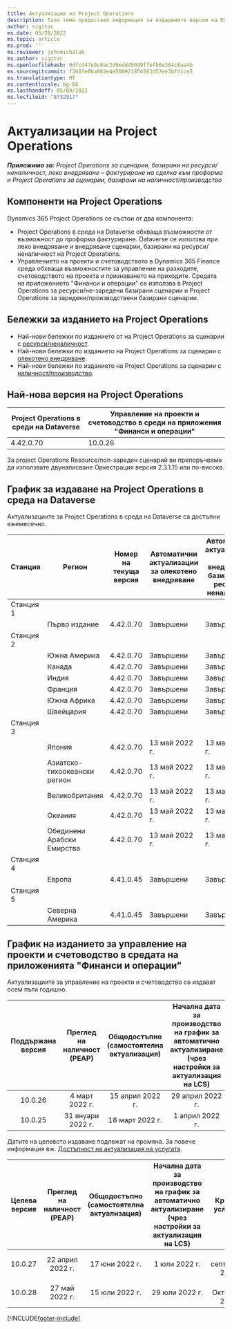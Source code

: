 ```yaml
---
title: Актуализации на Project Operations
description: Тази тема предоставя информация за издадените версии на Dynamics 365 Project Operations.
author: sigitac
ms.date: 03/28/2022
ms.topic: article
ms.prod: ''
ms.reviewer: johnmichalak
ms.author: sigitac
ms.openlocfilehash: 0dfcd47e0c8ac2d9edd45049ffefb6e364c8aa4b
ms.sourcegitcommit: f366fe0ba062e4e500921854563d57ee3bfd1ce5
ms.translationtype: HT
ms.contentlocale: bg-BG
ms.lasthandoff: 05/09/2022
ms.locfileid: "8732917"
---
```

# <a name="project-operations-updates"></a>Актуализации на Project Operations

_**Приложимо за:** Project Operations за сценарии, базирани на ресурси/неналичност, леко внедряване – фактуриране на сделка към проформа и Project Operations за сценарии, базирани на наличност/производство_



## <a name="project-operations-components"></a>Компоненти на Project Operations

Dynamics 365 Project Operations се състои от два компонента:

- Project Operations в среда на Dataverse обхваща възможности от възможност до проформа фактуриране. Dataverse се използва при леко внедряване и внедряване сценарии, базирани на ресурси/неналичност на Project Operations.
- Управлението на проекти и счетоводството в Dynamics 365 Finance среда обхваща възможностите за управление на разходите, счетоводството на проекта и признаването на приходите. Средата на приложението "Финанси и операции" се използва в Project Operations за ресурси/не-заредени базирани сценарии и Project Operations за заредени/производствени базирани сценарии.

## <a name="project-operations-release-notes"></a>Бележки за изданието на Project Operations
- Най-нови бележки по изданието от на Project Operations за сценарии с [ресурси/неналичност](whats-new-may-2022-resource-based.md).
- Най-нови бележки по изданието на Project Operations за сценарии с [олекотено внедряване](../pro/whats-new/whats-new-may-2022-lite.md).
- Най-нови бележки по изданието на Project Operations за сценарии с [наличност/производство](../prod-pma/whats-new/whats-new-oct-2021-stocked.md).

## <a name="project-operations-latest-version"></a>Най-нова версия на Project Operations

| Project Operations в среди на Dataverse | Управление на проекти и счетоводство в среди на приложения "Финанси и операции" | 
| --- | --- |
| 4.42.0.70 | 10.0.26 |

За project Operations Resource/non-зареден сценарий ви препоръчваме да използвате двунаписване Оркестрация версия 2.3.1.15 или по-висока.

## <a name="release-schedule-for-project-operations-on-dataverse-environment"></a>График за издаване на Project Operations в среда на Dataverse

Актуализациите за Project Operations в среда на Dataverse са достъпни ежемесечно. 

| Станция | Регион | Номер на текуща версия | Автоматични актуализации за олекотено внедряване | Автоматични актуализации за внедряване, базирано на ресурси/неналичност | Номер на следваща версия | Общодостъпна следваща версия |
|-----------|-----------------------|-----------------|--------------------|---------------------|---------------------|---------------------|
| Станция 1 |   &nbsp;              |    &nbsp;       | &nbsp;             |      &nbsp;         |      &nbsp;         |      &nbsp;         |
|   &nbsp;  | Първо издание         |  4.42.0.70      | Завършени           | Завършени            | TBD                 | 27 май 2022 г.        |
| Станция 2 |   &nbsp;              |    &nbsp;       | &nbsp;             |      &nbsp;         |      &nbsp;         |      &nbsp;         |
|   &nbsp;  | Южна Америка         |  4.42.0.70      | Завършени           | Завършени            | TBD                 | 27 май 2022 г.        |
|   &nbsp;  | Канада                |  4.42.0.70      | Завършени           | Завършени            | TBD                 | 27 май 2022 г.        |
|   &nbsp;  | Индия                 |  4.42.0.70      | Завършени           | Завършени            | TBD                 | 27 май 2022 г.        |
|   &nbsp;  | Франция                |  4.42.0.70      | Завършени           | Завършени            | TBD                 | 27 май 2022 г.        |
|   &nbsp;  | Южна Африка          |  4.42.0.70      | Завършени           | Завършени            | TBD                 | 27 май 2022 г.        |
|   &nbsp;  | Швейцария           |  4.42.0.70      | Завършени           | Завършени            | TBD                 | 27 май 2022 г.        |
| Станция 3 |      &nbsp;           |     &nbsp;      |     &nbsp;         |      &nbsp;         |      &nbsp;         |      &nbsp;         |
|   &nbsp;  | Япония                 |  4.42.0.70      | 13 май 2022 г.       | 13 май 2022 г.        | TBD                 | 03 юни 2022 г.       |
|   &nbsp;  | Азиатско-тихоокеански регион          |  4.42.0.70      | 13 май 2022 г.       | 13 май 2022 г.        | TBD                 | 03 юни 2022 г.       |
|   &nbsp;  | Великобритания         |  4.42.0.70      | 13 май 2022 г.       | 13 май 2022 г.        | TBD                 | 03 юни 2022 г.       |
|   &nbsp;  | Океания               |  4.42.0.70      | 13 май 2022 г.       | 13 май 2022 г.        | TBD                 | 03 юни 2022 г.       |
|   &nbsp;  | Обединени Арабски Емирства  |  4.42.0.70      | 13 май 2022 г.       | 13 май 2022 г.        | TBD                 | 03 юни 2022 г.       |
| Станция 4 |     &nbsp;            |     &nbsp;      |     &nbsp;         |      &nbsp;         |      &nbsp;         |      &nbsp;         |
|   &nbsp;  | Европа                |  4.41.0.45      | Завършени           | Завършени            | 4.42.0.70           | 13 май 2022 г.        |
| Станция 5 |     &nbsp;            |     &nbsp;      |     &nbsp;         |      &nbsp;         |      &nbsp;         |      &nbsp;         |
|   &nbsp;  | Северна Америка         |  4.41.0.45      | Завършени           | Завършени            | 4.42.0.70           | 20 май 2022 г.        |

## <a name="release-schedule-for-project-management-and-accounting-in-the-finance-and-operations-apps-environment"></a>График на изданието за управление на проекти и счетоводство в средата на приложенията "Финанси и операции"

Актуализациите за управление на проекти и счетоводство се издават осем пъти годишно.

|Поддържана версия| Преглед на наличност (PEAP) | Общодостъпно (самостоятелна актуализация) | Начална дата за производство на график за автоматично актуализиране (чрез настройки за актуализация на LCS) |   Край на услугата   |
|:---------------:|:---------------------------:|:---------------------------------:|:--------------------------------------------------------------------:|:------------------:|
|     10.0.26     |      4 март 2022 г.          |        15 април 2022 г.             |                          29 април 2022 г.                              | 15 юли 2022 г.      |
|     10.0.25     |      31 януари 2022 г.       |        18 март 2022 г.             |                          1 април 2022 г.                               | 10 юни 2022 г.      |


Датите на целевото издаване подлежат на промяна. За повече информация вж. [Достъпност на актуализация на услугата](/dynamics365/fin-ops-core/fin-ops/get-started/public-preview-releases?toc=%2fdynamics365%2ffinance%2ftoc.json).

|Целева версия | Преглед на наличност (PEAP) | Общодостъпно (самостоятелна актуализация) | Начална дата за производство на график за автоматично актуализиране (чрез настройки за актуализация на LCS) |   Край на услугата   |
|:---------------:|:---------------------------:|:---------------------------------:|:--------------------------------------------------------------------:|:------------------:|
|     10.0.27     |      22 април 2022 г.         |        17 юни 2022 г.              |                          1 юли 2022 г.                                | 16 септември 2022 |
|     10.0.28     |      27 май 2022 г.           |        15 юли 2022 г.              |                          29 юли 2022 г.                               | 21 Октомври 2022   |

[!INCLUDE[footer-include](../includes/footer-banner.md)]
